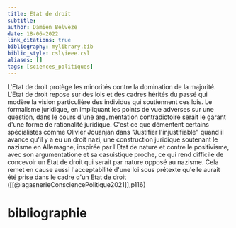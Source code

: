 ```yaml
---
title: Etat de droit
subtitle:
author: Damien Belvèze
date: 18-06-2022
link_citations: true
bibliography: mylibrary.bib
biblio_style: csl\ieee.csl
aliases: []
tags: [sciences_politiques]
---
```


L'Etat de droit protège les minorités contre la domination de la majorité. 
L'Etat de droit repose sur des lois et des cadres hérités du passé qui modère la vision particulière des individus qui soutiennent ces lois. 
Le formalisme juridique, en impliquant les points de vue adverses sur une question, dans le cours d'une argumentation contradictoire serait le garant d'une forme de rationalité juridique. 
C'est ce que démentent certains spécialistes comme Olivier Jouanjan dans "Justifier l'injustifiable" quand il avance qu'il y a eu un droit nazi, une construction juridique soutenant le nazisme en Allemagne, inspirée par l'Etat de nature et contre le positivisme, avec son argumentatione et sa casuistique proche, ce qui rend difficile de concevoir un Etat de droit qui serait par nature opposé au nazisme. Cela remet en cause aussi l'acceptabilité d'une loi sous prétexte qu'elle aurait été prise dans le cadre d'un Etat de droit ([[@lagasnerieConsciencePolitique2021]],p116)





# bibliographie

